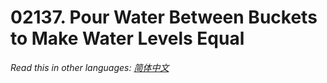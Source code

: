 # 02137. Pour Water Between Buckets to Make Water Levels Equal

  _Read this in other languages:_
    [_简体中文_](README.zh-CN.md)

